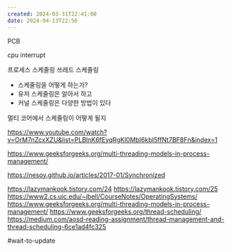 ```yaml
---
created: 2024-03-31T22:41:00
date: 2024-04-13T22:56
---
```

PCB

cpu interrupt

프로세스 스케줄링
쓰레드 스케줄링
- 스케줄링을 어떻게 하는가?
- 유저 스케줄링은 알아서 하고
- 커널 스케줄링은 다양한 방법이 있다

멀티 코어에서 스케줄링이 어떻게 될지

https://www.youtube.com/watch?v=OrM7nZcxXZU&list=PLBlnK6fEyqRgKl0MbI6kbI5ffNt7BF8Fn&index=1

https://www.geeksforgeeks.org/multi-threading-models-in-process-management/

https://nesoy.github.io/articles/2017-01/Synchronized

https://lazymankook.tistory.com/24
https://lazymankook.tistory.com/25
https://www2.cs.uic.edu/~jbell/CourseNotes/OperatingSystems/
https://www.geeksforgeeks.org/multi-threading-models-in-process-management/
https://www.geeksforgeeks.org/thread-scheduling/
https://medium.com/aosd-reading-assignment/thread-management-and-thread-scheduling-6ce1ad4fc325

#wait-to-update 